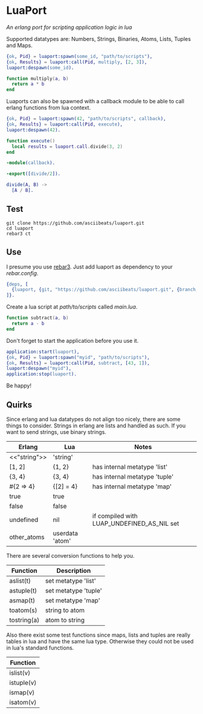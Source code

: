 # LuaPort
*An erlang port for scripting application logic in lua*

Supported datatypes are: Numbers, Strings, Binaries, Atoms, Lists, Tuples and Maps.
```erlang
{ok, Pid} = luaport:spawn(some_id, "path/to/scripts"),
{ok, Results} = luaport:call(Pid, multiply, [2, 3]),
luaport:despawn(some_id).
```
```lua
function multiply(a, b)
  return a * b
end
```
Luaports can also be spawned with a callback module to be able to call erlang functions from lua context.
```erlang
{ok, Pid} = luaport:spawn(42, "path/to/scripts", callback),
{ok, Results} = luaport:call(Pid, execute),
luaport:despawn(42).
```
```lua
function execute()
  local results = luaport.call.divide(3, 2)
end
```
```erlang
-module(callback).

-export([divide/2]).

divide(A, B) ->
  [A / B].
```

## Test
```
git clone https://github.com/asciibeats/luaport.git
cd luaport
rebar3 ct
```

## Use
I presume you use [rebar3](https://www.rebar3.org). Just add luaport as dependency to your *rebar.config*.
```erlang
{deps, [
  {luaport, {git, "https://github.com/asciibeats/luaport.git", {branch, "master"}}}
]}.
```
Create a lua script at *path/to/scripts* called *main.lua*.
```lua
function subtract(a, b)
  return a - b
end
```
Don't forget to start the application before you use it.
```erlang
application:start(luaport),
{ok, Pid} = luaport:spawn("myid", "path/to/scripts"),
{ok, Results} = luaport:call(Pid, subtract, [43, 1]),
luaport:despawn("myid"),
application:stop(luaport).
```
Be happy!

## Quirks
Since erlang and lua datatypes do not align too nicely, there are some things to consider. Strings in erlang are lists and handled as such. If you want to send strings, use binary strings.

| Erlang | Lua | Notes |
| --- | --- | --- |
| <<"string">> | 'string' | |
| [1, 2] | {1, 2} | has internal metatype 'list' |
| {3, 4} | {3, 4} | has internal metatype 'tuple' |
| #{2 => 4} | {[2] = 4} | has internal metatype 'map' |
| true | true |  |
| false | false |  |
| undefined | nil | if compiled with LUAP_UNDEFINED_AS_NIL set |
| other_atoms | userdata 'atom' |  |

There are several conversion functions to help you.

| Function | Description |
| --- | --- |
| aslist(t) | set metatype 'list' |
| astuple(t) | set metatype 'tuple' |
| asmap(t) | set metatype 'map' |
| toatom(s) | string to atom |
| tostring(a) | atom to string |

Also there exist some test functions since maps, lists and tuples are really tables in lua and have the same lua type. Otherwise they could not be used in lua's standard functions.

| Function |
| --- |
| islist(v) |
| istuple(v) |
| ismap(v) |
| isatom(v) |
